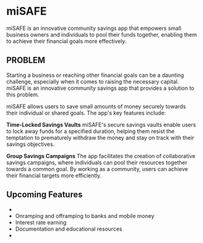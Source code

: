 # miSAFE

miSAFE is an innovative community savings app that empowers small business owners and individuals to pool their funds together, enabling them to achieve their financial goals more effectively.

## PROBLEM
Starting a business or reaching other financial goals can be a daunting challenge, especially when it comes to raising the necessary capital. miSAFE is an innovative community savings app that provides a solution to this problem.

miSAFE allows users to save small amounts of money securely towards their individual or shared goals. The app's key features include:

**Time-Locked Savings Vaults**
miSAFE's secure savings vaults enable users to lock away funds for a specified duration, helping them resist the temptation to prematurely withdraw the money and stay on track with their savings objectives.

**Group Savings Campaigns**
The app facilitates the creation of collaborative savings campaigns, where individuals can pool their resources together towards a common goal. By working as a community, users can achieve their financial targets more efficiently.


## Upcoming Features
- 
- Onramping and offramping to banks and mobile money
- Interest rate earning
- Documentation and educational resources
- 